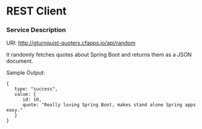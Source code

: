 # REST Client

### Service Description

URI: http://gturnquist-quoters.cfapps.io/api/random

It randomly fetches quotes about Spring Boot and returns them as a JSON document.

Sample Output:

	{
	   type: "success",
	   value: {
	      id: 10,
	      quote: "Really loving Spring Boot, makes stand alone Spring apps easy."
	   }
	}